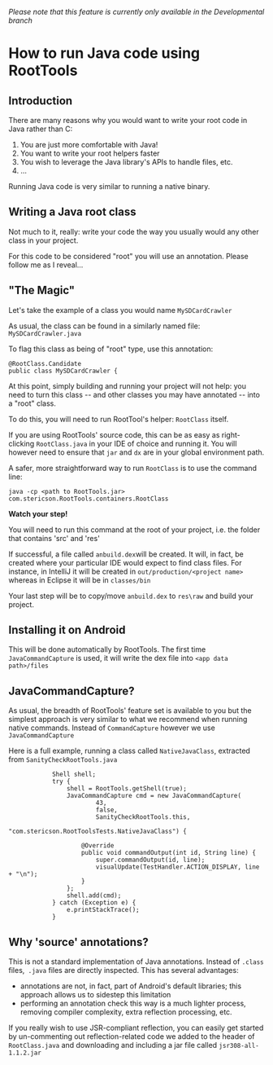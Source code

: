 _Please note that this feature is currently only available in the Developmental branch_

# How to run Java code using RootTools #

## Introduction ##

There are many reasons why you would want to write your root code in Java rather than C:

  1. You are just more comfortable with Java!
  1. You want to write your root helpers faster
  1. You wish to leverage the Java library's APIs to handle files, etc.
  1. ...

Running Java code is very similar to running a native binary.

## Writing a Java root class ##

Not much to it, really: write your code the way you usually would any other class in your project.

For this code to be considered "root" you will use an annotation. Please follow me as I reveal...

## "The Magic" ##

Let's take the example of a class you would name `MySDCardCrawler`

As usual, the class can be found in a similarly named file: `MySDCardCrawler.java`

To flag this class as being of "root" type, use this annotation:
```
@RootClass.Candidate
public class MySDCardCrawler {
```

At this point, simply building and running your project will not help: you need to turn this class -- and other classes you may have annotated -- into a "root" class.

To do this, you will need to run RootTool's helper: `RootClass` itself.

If you are using RootTools' source code, this can be as easy as right-clicking `RootClass.java` in your IDE of choice and running it. You will however need to ensure that `jar` and `dx` are in your global environment path.

A safer, more straightforward way to run `RootClass` is to use the command line:
```
java -cp <path to RootTools.jar> com.stericson.RootTools.containers.RootClass
```

**Watch your step!**

You will need to run this command at the root of your project, i.e. the folder that contains 'src' and 'res'

If successful, a file called `anbuild.dex`will be created. It will, in fact, be created where your particular IDE would expect to find class files. For instance, in IntelliJ it will be created in `out/production/<project name>` whereas in Eclipse it will be in `classes/bin`

Your last step will be to copy/move `anbuild.dex` to `res\raw` and build your project.

## Installing it on Android ##

This will be done automatically by RootTools. The first time `JavaCommandCapture` is used, it will write the dex file into `<app data path>/files`

## JavaCommandCapture? ##

As usual, the breadth of RootTools' feature set is available to you but the simplest approach is very similar to what we recommend when running native commands. Instead of `CommandCapture` however we use `JavaCommandCapture`

Here is a full example, running a class called `NativeJavaClass`, extracted from `SanityCheckRootTools.java`
```
            Shell shell;
            try {
                shell = RootTools.getShell(true);
                JavaCommandCapture cmd = new JavaCommandCapture(
                        43,
                        false,
                        SanityCheckRootTools.this,
                        "com.stericson.RootToolsTests.NativeJavaClass") {

                    @Override
                    public void commandOutput(int id, String line) {
                        super.commandOutput(id, line);
                        visualUpdate(TestHandler.ACTION_DISPLAY, line + "\n");
                    }
                };
                shell.add(cmd);
            } catch (Exception e) {
                e.printStackTrace();
            }
```

## Why 'source' annotations? ##

This is  not a standard implementation of Java annotations. Instead of `.class` files,` .java` files are directly inspected. This has several advantages:

  * annotations are not, in fact, part of Android's default libraries; this approach allows us to sidestep this limitation
  * performing an annotation check this way is a much lighter process, removing compiler complexity, extra reflection processing, etc.

If you really wish to use JSR-compliant reflection, you can easily get started by un-commenting out reflection-related code we added to the header of `RootClass.java` and downloading and including a jar file called `jsr308-all-1.1.2.jar`